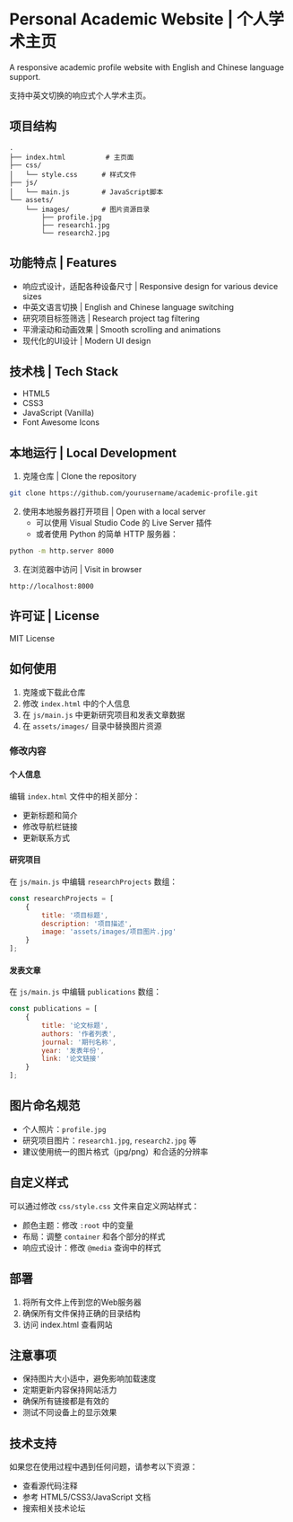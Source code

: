 # Personal Academic Website | 个人学术主页

A responsive academic profile website with English and Chinese language support.

支持中英文切换的响应式个人学术主页。

## 项目结构

```
.
├── index.html          # 主页面
├── css/
│   └── style.css      # 样式文件
├── js/
│   └── main.js        # JavaScript脚本
└── assets/
    └── images/        # 图片资源目录
        ├── profile.jpg
        ├── research1.jpg
        └── research2.jpg
```

## 功能特点 | Features

- 响应式设计，适配各种设备尺寸 | Responsive design for various device sizes
- 中英文语言切换 | English and Chinese language switching
- 研究项目标签筛选 | Research project tag filtering
- 平滑滚动和动画效果 | Smooth scrolling and animations
- 现代化的UI设计 | Modern UI design

## 技术栈 | Tech Stack

- HTML5
- CSS3
- JavaScript (Vanilla)
- Font Awesome Icons

## 本地运行 | Local Development

1. 克隆仓库 | Clone the repository
```bash
git clone https://github.com/yourusername/academic-profile.git
```

2. 使用本地服务器打开项目 | Open with a local server
   - 可以使用 Visual Studio Code 的 Live Server 插件
   - 或者使用 Python 的简单 HTTP 服务器：
```bash
python -m http.server 8000
```

3. 在浏览器中访问 | Visit in browser
```
http://localhost:8000
```

## 许可证 | License

MIT License

## 如何使用

1. 克隆或下载此仓库
2. 修改 `index.html` 中的个人信息
3. 在 `js/main.js` 中更新研究项目和发表文章数据
4. 在 `assets/images/` 目录中替换图片资源

### 修改内容

#### 个人信息
编辑 `index.html` 文件中的相关部分：
- 更新标题和简介
- 修改导航栏链接
- 更新联系方式

#### 研究项目
在 `js/main.js` 中编辑 `researchProjects` 数组：
```javascript
const researchProjects = [
    {
        title: '项目标题',
        description: '项目描述',
        image: 'assets/images/项目图片.jpg'
    }
];
```

#### 发表文章
在 `js/main.js` 中编辑 `publications` 数组：
```javascript
const publications = [
    {
        title: '论文标题',
        authors: '作者列表',
        journal: '期刊名称',
        year: '发表年份',
        link: '论文链接'
    }
];
```

## 图片命名规范

- 个人照片：`profile.jpg`
- 研究项目图片：`research1.jpg`, `research2.jpg` 等
- 建议使用统一的图片格式（jpg/png）和合适的分辨率

## 自定义样式

可以通过修改 `css/style.css` 文件来自定义网站样式：
- 颜色主题：修改 `:root` 中的变量
- 布局：调整 `container` 和各个部分的样式
- 响应式设计：修改 `@media` 查询中的样式

## 部署

1. 将所有文件上传到您的Web服务器
2. 确保所有文件保持正确的目录结构
3. 访问 index.html 查看网站

## 注意事项

- 保持图片大小适中，避免影响加载速度
- 定期更新内容保持网站活力
- 确保所有链接都是有效的
- 测试不同设备上的显示效果

## 技术支持

如果您在使用过程中遇到任何问题，请参考以下资源：
- 查看源代码注释
- 参考 HTML5/CSS3/JavaScript 文档
- 搜索相关技术论坛 